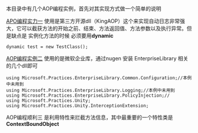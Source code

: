 本目录中有几个AOP编程实例，首先对其实现方式做一个简单的说明

[APO编程实力一](https://github.com/hc2014/csharp/tree/master/AOP%E7%BC%96%E7%A8%8B%E5%AE%9E%E5%8A%9B%E4%B8%80) 使用是第三方开源dll（KingAOP）这个来实现自动日志非常强大，它可以截获方法的开始之前、结束、方法返回值、方法参数以及执行异常。但是缺点是  实例化方法的时候 必须要用**dynamic**

```
dynamic test = new TestClass();
```



[AOP编程实例二](https://github.com/hc2014/csharp/tree/master/AOP%E7%BC%96%E7%A8%8B%E5%AE%9E%E4%BE%8B%E4%BA%8C) 使用的是微软企业库，通过nugen 安装 EnterpriseLibrary 相关的几个dll即可

```
using Microsoft.Practices.EnterpriseLibrary.Common.Configuration;//本例中未用到
using Microsoft.Practices.EnterpriseLibrary.Logging;//本例中未用到
using Microsoft.Practices.EnterpriseLibrary.PolicyInjection;//
using Microsoft.Practices.Unity;
using Microsoft.Practices.Unity.InterceptionExtension;
```



AOP编程顺利三 是利用特性来拦截方法信息，其中最重要的一个特性类是**ContextBoundObject** 